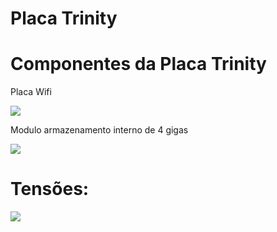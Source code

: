 # Placa Trinity

# Componentes da Placa Trinity

Placa Wifi

<img src=".assets/placaWifi.JPG">

Modulo armazenamento interno de 4 gigas

<img src=".assets/modulo4g.JPG">


# Tensões:

<img src=".assets/tensõesTrinity.jpg">
